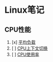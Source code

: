 # Linux笔记 

## CPU性能
1. [x] [平均负载](1.平均负载.md) 
2. [ ] [CPU上下文切换](2.CPU上下文切换.md)
3. [ ] [CPU使用率](3.CPU使用率.md)



